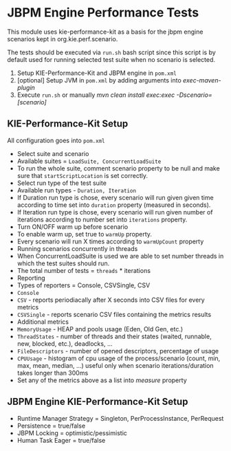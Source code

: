 # JBPM Engine Performance Tests

This module uses kie-performance-kit as a basis for the jbpm engine scenarios kept in org.kie.perf.scenario.

The tests should be executed via `run.sh` bash script since this script is by default used for running selected test suite when no scenario is selected.

1. Setup KIE-Performance-Kit and JBPM engine in `pom.xml`
2. [optional] Setup JVM in `pom.xml` by adding arguments into *exec-maven-plugin*
3. Execute `run.sh` or manually *mvn clean install exec:exec -Dscenario=[scenario]*

## KIE-Performance-Kit Setup

All configuration goes into `pom.xml`

* Select suite and scenario
 * Available suites = `LoadSuite, ConcurrentLoadSuite`
 * To run the whole suite, comment scenario property to be null and make sure that `startScriptLocation` is set correctly.
* Select run type of the test suite
 * Available run types - `Duration, Iteration`
 * If Duration run type is chose, every scenario will run given given time according to time set into `duration` property (measured in seconds).
 * If Iteration run type is chose, every scenario will run given number of iterations according to number set into `iterations` property.
* Turn ON/OFF warm up before scenario
 * To enable warm up, set true to `warmUp` property.
 * Every scenario will run X times according to `warmUpCount` property
* Running scenarios concurrently in threads
 * When ConcurrentLoadSuite is used we are able to set number threads in which the test suites should run.
 * The total number of tests = `threads` * iterations
* Reporting
 * Types of reporters = Console, CSVSingle, CSV
 * `Console`
 * `CSV` - reports periodiacally after X seconds into CSV files for every metrics
 * `CSVSingle` - reports scenario CSV files containing the metrics results
* Additional metrics
 * `MemoryUsage` - HEAP and pools usage (Eden, Old Gen, etc.)
 * `ThreadStates` - number of threads and their states (waited, runnable, new, blocked, etc.), deadlocks, ...
 * `FileDescriptors` - number of opened descriptors, percentage of usage
 * `CPUUsage` - histogram of cpu usage of the process/scenario (count, min, max, mean, median, ...) useful only when scenario iterations/duration takes longer than 300ms
 * Set any of the metrics above as a list into *measure* property

## JBPM Engine KIE-Performance-Kit Setup

* Runtime Manager Strategy = Singleton, PerProcessInstance, PerRequest
* Persistence = true/false
* JBPM Locking = optimistic/pessimistic
* Human Task Eager = true/false

